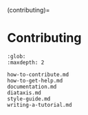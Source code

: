 (contributing)=
# Contributing

```{toctree}
:glob:
:maxdepth: 2

how-to-contribute.md
how-to-get-help.md
documentation.md
diataxis.md
style-guide.md
writing-a-tutorial.md
```
